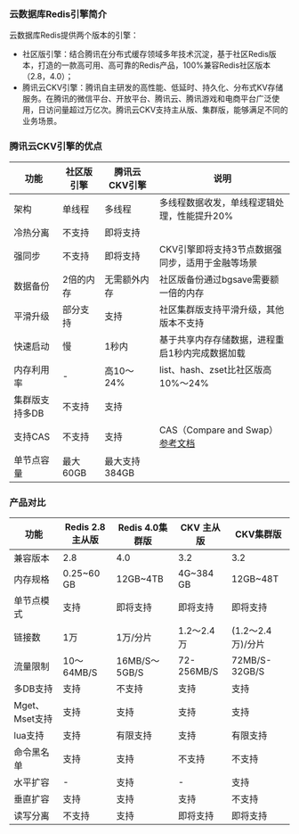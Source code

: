 ### 云数据库Redis引擎简介
  云数据库Redis提供两个版本的引擎：
  - 社区版引擎：结合腾讯在分布式缓存领域多年技术沉淀，基于社区Redis版本，打造的一款高可用、高可靠的Redis产品，100%兼容Redis社区版本（2.8，4.0）；
  - 腾讯云CKV引擎：腾讯自主研发的高性能、低延时、持久化、分布式KV存储服务。在腾讯的微信平台、开放平台、腾讯云、腾讯游戏和电商平台广泛使用，日访问量超过万亿次。腾讯云CKV支持主从版、集群版，能够满足不同的业务场景。
  
### 腾讯云CKV引擎的优点

|功能|社区版引擎|腾讯云CKV引擎|说明|
|--|--|--|--|
|架构|单线程|多线程|多线程数据收发，单线程逻辑处理，性能提升20%|
|冷热分离|不支持|即将支持||
|强同步|不支持|即将支持|CKV引擎即将支持3节点数据强同步，适用于金融等场景|
|数据备份|2倍的内存|无需额外内存|社区版备份通过bgsave需要额一倍的内存|
|平滑升级|部分支持|支持|社区集群版支持平滑升级，其他版本不支持|
|快速启动|慢|1秒内|基于共享内存存储数据，进程重启1秒内完成数据加载|
|内存利用率|-|高10～24%|list、hash、zset比社区版高10%～24%|
|集群版支持多DB|不支持|支持|
|支持CAS|不支持|支持|CAS（Compare and Swap）[参考文档](http://km.oa.com/articles/show/228574?kmref=search&from_page=1&no=1)|
|单节点容量|最大60GB|最大支持384GB||

### 产品对比

|功能|Redis 2.8主从版|Redis 4.0集群版|CKV 主从版|CKV集群版|
|--|--|--|--|--|
|兼容版本|2.8| 4.0| 3.2|3.2|
|内存规格|0.25~60 GB|12GB~4TB|4G~384 GB| 12GB~48T|
|单节点模式|支持|即将支持|即将支持|即将支持|
|链接数|1万|1万/分片|1.2～2.4万|(1.2～2.4万)/分片|
|流量限制|10～64MB/S|16MB/S～5GB/S|72-256MB/S|72MB/S-32GB/S|
|多DB支持|支持|不支持|支持|支持|
|Mget、Mset支持|支持|支持|支持|支持|
|lua支持|支持|有限支持|支持|有限支持|
|命令黑名单|支持|支持|不支持|不支持|
|水平扩容|-|支持|-|支持|
|垂直扩容|支持|支持|支持|不支持|
|读写分离|不支持|支持|即将支持|即将支持|
